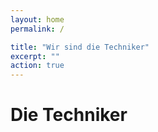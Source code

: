 ```yaml
---
layout: home
permalink: /

title: "Wir sind die Techniker"
excerpt: ""
action: true
---
```


# Die Techniker

